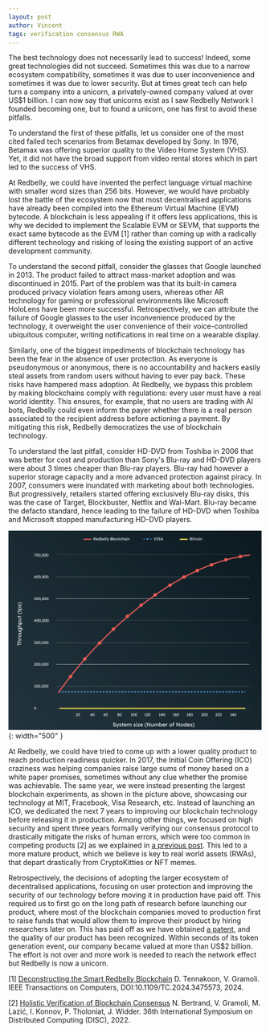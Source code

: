 ```yaml
---
layout: post
author: Vincent
tags: verification consensus RWA
---
```


The best technology does not necessarily lead to success! Indeed, some great technologies did not succeed.  Sometimes this was due to a narrow ecosystem compatibility, sometimes it was due to user inconvenience and sometimes it was due to lower security. But at times great tech can help turn a company into a unicorn, a privately-owned company valued at over US$1 billion. I can now say that unicorns exist as I saw Redbelly Network I founded becoming one, but to found a unicorn, one has first to avoid these pitfalls.  

To understand the first of these pitfalls, let us consider one of the most cited failed tech scenarios from Betamax developed by Sony. In 1976, Betamax was offering superior quality to the Video Home System (VHS). Yet, it did not have the broad support from video rental stores which in part led to the success of VHS.

At Redbelly, we could have invented the perfect language virtual machine with smaller word sizes than 256 bits. However, we would have probably lost the battle of the ecosystem now that most decentralised applications have already been compiled into the Ethereum Virtual Machine (EVM) bytecode. A blockchain is less appealing if it offers less applications, this is why we decided to implement the Scalable EVM or SEVM, that supports the exact same bytecode as the EVM [1] rather than coming up with a radically different technology and risking of losing the existing support of an active development community.

To understand the second pitfall, consider the glasses that Google launched in 2013. The product failed to attract mass-market adoption and was discontinued in 2015. Part of the problem was that its built-in camera produced privacy violation fears among users, whereas other AR technology for gaming or professional environments like Microsoft HoloLens have been more successful. Retrospectively, we can attribute the failure of Google glasses to the user inconvenience produced by the technology, it overweight the user convenience of their voice-controlled ubiquitous computer, writing notifications in real time on a wearable display.

Similarly, one of the biggest impediments of blockchain technology has been the fear in the absence of user protection. As everyone is pseudonymous or anonymous, there is no accountability and hackers easily steal assets from random users without having to ever pay back. These risks have hampered mass adoption. At Redbelly, we bypass this problem by making blockchains comply with regulations: every user must have a real world identity. This ensures, for example, that no users are trading with AI bots, Redbelly could even inform the payer whether there is a real person associated to the recipient address before actioning a payment. By mitigating this risk, Redbelly democratizes the use of blockchain technology.

To understand the last pitfall, consider HD-DVD from Toshiba in 2006 that was better for cost and production than Sony's Blu-ray and HD-DVD players were about 3 times cheaper than Blu-ray players. Blu-ray had however a superior storage capacity and a more advanced protection against piracy. 
In 2007, consumers were inundated with marketing about both technologies. But progressively, retailers started offering exclusively Blu-ray disks, this was the case of Target, Blockbuster, Netflix and Wal-Mart. Blu-ray became the defacto standard, hence leading to the failure of HD-DVD when Toshiba and Microsoft stopped manufacturing HD-DVD players.

![Unprecedented performance of the Redbelly technology](/img/throughput.png){: width="500" }

At Redbelly, we could have tried to come up with a lower quality product to reach production readiness quicker. In 2017, the Initial Coin Offering (ICO) craziness was helping companies raise large sums of money based on a white paper promises, sometimes without any clue whether the promise was achievable. The same year, we were instead presenting the largest blockchain experiments, as shown in the picture above, showcasing our technology at MIT, Fracebook, Visa Research, etc. Instead of launching an ICO, we dedicated the next 7 years to improving our blockchain technology before releasing it in production.
Among other things, we focused on high security and spent three years formally verifying our consensus protocol to drastically mitigate the risks of human errors, which were too common in competing products [2] as we explained in [a previous post](https://gramoli.github.io/2023/12/30/formal-verif-to-the-rescue.html). This led to a more mature product, which we believe is key to real world assets (RWAs), that depart drastically from CryptoKitties or NFT memes.

Retrospectively, the decisions of adopting the larger ecosystem of decentralised applications, focusing on user protection and improving the security of our technology before moving it in production have paid off. This required us to first go on the long path of research before launching our product, where most of the blockchain companies moved to production first to raise funds that would allow them to improve their product by hiring researchers later on. This has paid off as we have obtained [a patent](https://gramoli.github.io/2024/11/11/smart-redbelly-a-retrospective.html), and the quality of our product has been recognized. Within seconds of its token generation event, our company became valued at more than US$2 billion. The effort is not over and more work is needed to reach the network effect but Redbelly is now a unicorn.

[1] [Deconstructing the Smart Redbelly Blockchain](https://gramoli.github.io/pubs/2024-SRBB-TC.pdf) D. Tennakoon, V. Gramoli. IEEE Transactions on Computers, DOI:10.1109/TC.2024.3475573, 2024.

[2] [Holistic Verification of Blockchain Consensus](https://gramoli.github.io/pubs/DISC22-holistic-verification.pdf) N. Bertrand, V. Gramoli, M. Lazić, I. Konnov, P. Tholoniat, J. Widder. 36th International Symposium on Distributed Computing (DISC), 2022.





